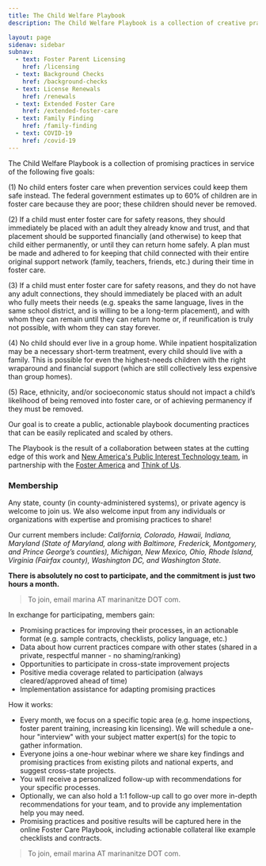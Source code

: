 ```yaml
---
title: The Child Welfare Playbook
description: The Child Welfare Playbook is a collection of creative practices that lead to tangible improvements and efficiencies in support of foster children and families. Our goal is to create a public, actionable playbook documenting proven promising practices that can be easily replicated and scaled by others. 

layout: page
sidenav: sidebar
subnav:
  - text: Foster Parent Licensing
    href: /licensing
  - text: Background Checks
    href: /background-checks
  - text: License Renewals
    href: /renewals
  - text: Extended Foster Care
    href: /extended-foster-care
  - text: Family Finding
    href: /family-finding
  - text: COVID-19
    href: /covid-19
---
```


The Child Welfare Playbook is a collection of promising practices in service of the following five goals:

(1) No child enters foster care when prevention services could keep them safe instead. The federal government estimates up to 60% of children are in foster care because they are poor; these children should never be removed.

(2) If a child must enter foster care for safety reasons, they should immediately be placed with an adult they already know and trust, and that placement should be supported financially (and otherwise) to keep that child either permanently, or until they can return home safely. A plan must be made and adhered to for keeping that child connected with their entire original support network (family, teachers, friends, etc.) during their time in foster care.

(3) If a child must enter foster care for safety reasons, and they do not have any adult connections, they should immediately be placed with an adult who fully meets their needs (e.g. speaks the same language, lives in the same school district, and is willing to be a long-term placement), and with whom they can remain until they can return home or, if reunification is truly not possible, with whom they can stay forever.

(4) No child should ever live in a group home. While inpatient hospitalization may be a necessary short-term treatment, every child should live with a family. This is possible for even the highest-needs children with the right wraparound and financial support (which are still collectively less expensive than group homes).

(5) Race, ethnicity, and/or socioeconomic status should not impact a child’s likelihood of being removed into foster care, or of achieving permanency if they must be removed.


Our goal is to create a public, actionable playbook documenting practices that can be easily replicated and scaled by others.

The Playbook is the result of a collaboration between states at the cutting edge of this work and [New America's Public Interest Technology team](https://www.newamerica.org/public-interest-technology/), in partnership with the [Foster America](https://www.foster-america.org/) and [Think of Us](https://www.thinkof-us.org/).

### Membership

Any state, county (in county-administered systems), or private agency is welcome to join us. We also welcome input from any individuals or organizations with expertise and promising practices to share!

Our current members include: _California, Colorado, Hawaii, Indiana, Maryland (State of Maryland, along with Baltimore, Frederick, Montgomery, and Prince George’s counties), Michigan, New Mexico, Ohio, Rhode Island, Virginia (Fairfax county), Washington DC, and Washington State._

**There is absolutely no cost to participate, and the commitment is just two hours a month.**

> To join, email marina AT marinanitze DOT com.

In exchange for participating, members gain:
* Promising practices for improving their processes, in an actionable format (e.g. sample contracts, checklists, policy language, etc.)
* Data about how current practices compare with other states (shared in a private, respectful manner - no shaming/ranking)
* Opportunities to participate in cross-state improvement projects
* Positive media coverage related to participation (always cleared/approved ahead of time)
* Implementation assistance for adapting promising practices

How it works:
* Every month, we focus on a specific topic area (e.g. home inspections, foster parent training, increasing kin licensing). 
We will schedule a one-hour "interview" with your subject matter expert(s) for the topic to gather information.
* Everyone joins a one-hour webinar where we share key findings and promising practices from existing pilots and national experts, and suggest cross-state projects.
* You will receive a personalized follow-up with recommendations for your specific processes.
* Optionally, we can also hold a 1:1 follow-up call to go over more in-depth recommendations for your team, and to provide any implementation help you may need.
* Promising practices and positive results will be captured here in the online Foster Care Playbook, including actionable collateral like example checklists and contracts.

> To join, email marina AT marinanitze DOT com.
